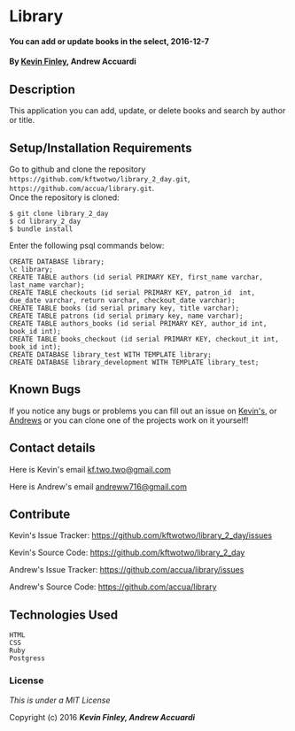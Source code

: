 # Library

#### You can add or update books in the select, 2016-12-7

#### By [Kevin Finley](http://www.kfinley.com), Andrew Accuardi

## Description

This application you can add, update, or delete books and search by author or title.

## Setup/Installation Requirements

Go to github and clone the repository `https://github.com/kftwotwo/library_2_day.git`, `https://github.com/accua/library.git`.  
Once the repository is cloned:
```
$ git clone library_2_day
$ cd library_2_day
$ bundle install
```

Enter the following psql commands below:

```
CREATE DATABASE library;
\c library;
CREATE TABLE authors (id serial PRIMARY KEY, first_name varchar, last_name varchar);
CREATE TABLE checkouts (id serial PRIMARY KEY, patron_id  int, due_date varchar, return varchar, checkout_date varchar);
CREATE TABLE books (id serial primary key, title varchar);
CREATE TABLE patrons (id serial primary key, name varchar);
CREATE TABLE authors_books (id serial PRIMARY KEY, author_id int, book_id int);
CREATE TABLE books_checkout (id serial PRIMARY KEY, checkout_it int, book_id int);
CREATE DATABASE library_test WITH TEMPLATE library;
CREATE DATABASE library_development WITH TEMPLATE library_test;
```

## Known Bugs

If you notice any bugs or problems you can fill out an issue on [Kevin's](http://www.github.com/kftwotwo/library_2_day/issue), or [Andrews](http://www.github.com/accua/library/issue) or you can clone one of the projects work on it yourself!

## Contact details
Here is Kevin's email kf.two.two@gmail.com

Here is Andrew's email andreww716@gmail.com

## Contribute

Kevin's Issue Tracker: https://github.com/kftwotwo/library_2_day/issues

Kevin's Source Code: https://github.com/kftwotwo/library_2_day

Andrew's Issue Tracker: https://github.com/accua/library/issues

Andrew's Source Code: https://github.com/accua/library


## Technologies Used
```
HTML
CSS
Ruby
Postgress
```
### License

*This is under a MIT License*

Copyright (c) 2016 **_Kevin Finley, Andrew Accuardi_**
